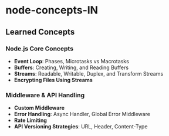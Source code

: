 # node-concepts-IN
## Learned Concepts

### Node.js Core Concepts
- **Event Loop**: Phases, Microtasks vs Macrotasks
- **Buffers**: Creating, Writing, and Reading Buffers
- **Streams**: Readable, Writable, Duplex, and Transform Streams
- **Encrypting Files Using Streams**

### Middleware & API Handling
- **Custom Middleware**
- **Error Handling**: Async Handler, Global Error Middleware
- **Rate Limiting**
- **API Versioning Strategies**: URL, Header, Content-Type
